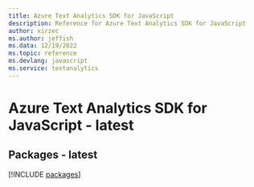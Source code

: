 ```yaml
---
title: Azure Text Analytics SDK for JavaScript
description: Reference for Azure Text Analytics SDK for JavaScript
author: xirzec
ms.author: jeffish
ms.data: 12/19/2022
ms.topic: reference
ms.devlang: javascript
ms.service: textanalytics
---
```

# Azure Text Analytics SDK for JavaScript - latest
## Packages - latest
[!INCLUDE [packages](text-analytics-index.md)]